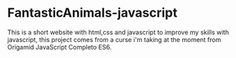# FantasticAnimals-javascript
This is a short website with html,css and javascript to improve my skills with javascript, this project comes from a curse i'm taking at the moment from Origamid JavaScript Completo ES6.
